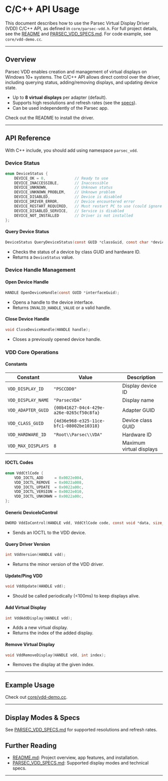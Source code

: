 # C/C++ API Usage

This document describes how to use the Parsec Virtual Display Driver (VDD) C/C++ API, as defined in `core/parsec-vdd.h`. For full project details, see the [README](../README.md) and [PARSEC_VDD_SPECS.md](./PARSEC_VDD_SPECS.md). For code example, see `core/vdd-demo.cc`.

---

## Overview

Parsec VDD enables creation and management of virtual displays on Windows 10+ systems. The C/C++ API allows direct control over the driver, including querying status, adding/removing displays, and updating device state.

- Up to **8 virtual displays** per adapter (default).
- Supports high resolutions and refresh rates (see the [specs](./PARSEC_VDD_SPECS.md)).
- Can be used independently of the Parsec app.

Check out the README to install the driver.

---

## API Reference

With C++ include, you should add using namespace `parsec_vdd`.

### Device Status

```c
enum DeviceStatus {
    DEVICE_OK = 0,             // Ready to use
    DEVICE_INACCESSIBLE,       // Inaccessible
    DEVICE_UNKNOWN,            // Unknown status
    DEVICE_UNKNOWN_PROBLEM,    // Unknown problem
    DEVICE_DISABLED,           // Device is disabled
    DEVICE_DRIVER_ERROR,       // Device encountered error
    DEVICE_RESTART_REQUIRED,   // Must restart PC to use (could ignore but would have issue)
    DEVICE_DISABLED_SERVICE,   // Service is disabled
    DEVICE_NOT_INSTALLED       // Driver is not installed
};
```

#### Query Device Status

```c
DeviceStatus QueryDeviceStatus(const GUID *classGuid, const char *deviceId);
```
- Checks the status of a device by class GUID and hardware ID.
- Returns a `DeviceStatus` value.

### Device Handle Management

#### Open Device Handle

```c
HANDLE OpenDeviceHandle(const GUID *interfaceGuid);
```
- Opens a handle to the device interface.
- Returns `INVALID_HANDLE_VALUE` or a valid handle.

#### Close Device Handle

```c
void CloseDeviceHandle(HANDLE handle);
```
- Closes a previously opened device handle.

### VDD Core Operations

#### Constants

| Constant            | Value                                   | Description                |
|---------------------|-----------------------------------------|----------------------------|
| `VDD_DISPLAY_ID`    | `"PSCCDD0"`                             | Display device ID          |
| `VDD_DISPLAY_NAME`  | `"ParsecVDA"`                           | Display name               |
| `VDD_ADAPTER_GUID`  | `{00b41627-04c4-429e-a26e-0265cf50c8fa}`| Adapter GUID               |
| `VDD_CLASS_GUID`    | `{4d36e968-e325-11ce-bfc1-08002be10318}`| Device class GUID          |
| `VDD_HARDWARE_ID`   | `"Root\\Parsec\\VDA"`                   | Hardware ID                |
| `VDD_MAX_DISPLAYS`  | `8`                                     | Maximum virtual displays   |

#### IOCTL Codes

```c
enum VddCtlCode {
    VDD_IOCTL_ADD     = 0x0022e004,
    VDD_IOCTL_REMOVE  = 0x0022a008,
    VDD_IOCTL_UPDATE  = 0x0022a00c,
    VDD_IOCTL_VERSION = 0x0022e010,
    VDD_IOCTL_UNKONWN = 0x0022a00c,
};
```

#### Generic DeviceIoControl

```c
DWORD VddIoControl(HANDLE vdd, VddCtlCode code, const void *data, size_t size);
```
- Sends an IOCTL to the VDD device.

#### Query Driver Version

```c
int VddVersion(HANDLE vdd);
```
- Returns the minor version of the VDD driver.

#### Update/Ping VDD

```c
void VddUpdate(HANDLE vdd);
```
- Should be called periodically (<100ms) to keep displays alive.

#### Add Virtual Display

```c
int VddAddDisplay(HANDLE vdd);
```
- Adds a new virtual display.
- Returns the index of the added display.

#### Remove Virtual Display

```c
void VddRemoveDisplay(HANDLE vdd, int index);
```
- Removes the display at the given index.

---

## Example Usage

Check out [core/vdd-demo.cc](/core/vdd-demo.cc).

---

## Display Modes & Specs

See [PARSEC_VDD_SPECS.md](./PARSEC_VDD_SPECS.md) for supported resolutions and refresh rates.

## Further Reading

- [README.md](../README.md): Project overview, app features, and installation.
- [PARSEC_VDD_SPECS.md](./PARSEC_VDD_SPECS.md): Supported display modes and technical specs.

---

